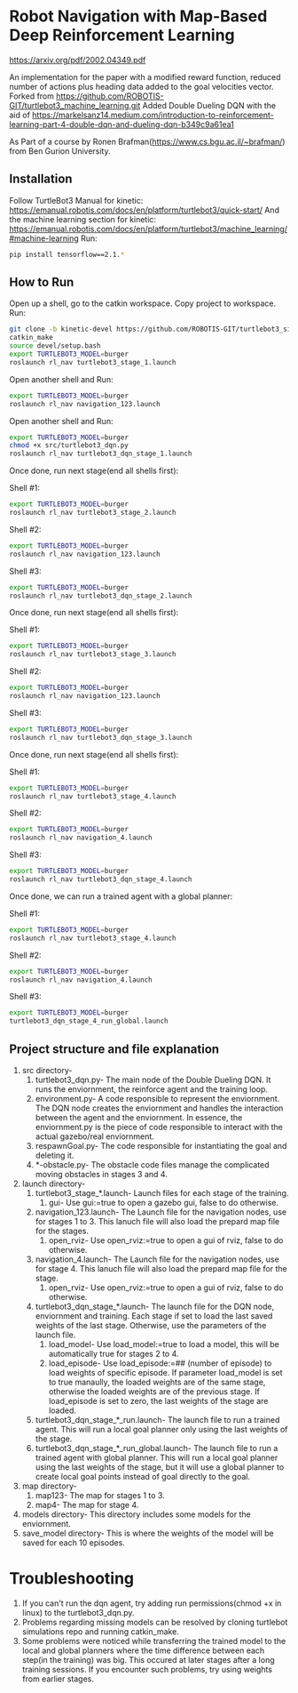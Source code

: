 # Robot Navigation with Map-Based Deep Reinforcement Learning
https://arxiv.org/pdf/2002.04349.pdf

An implementation for the paper with a modified reward function, reduced number of actions plus heading data added to the goal velocities vector.
Forked from 
https://github.com/ROBOTIS-GIT/turtlebot3_machine_learning.git
Added Double Dueling DQN with the aid of 
https://markelsanz14.medium.com/introduction-to-reinforcement-learning-part-4-double-dqn-and-dueling-dqn-b349c9a61ea1



As Part of a course by Ronen Brafman(https://www.cs.bgu.ac.il/~brafman/) from Ben Gurion University.

## Installation

Follow TurtleBot3 Manual for kinetic:
https://emanual.robotis.com/docs/en/platform/turtlebot3/quick-start/
And the machine learning section for kinetic:
https://emanual.robotis.com/docs/en/platform/turtlebot3/machine_learning/#machine-learning
Run:
```sh
pip install tensorflow==2.1.*
```
## How to Run 
Open up a shell, go to the catkin workspace. Copy project to workspace. Run:
```sh
git clone -b kinetic-devel https://github.com/ROBOTIS-GIT/turtlebot3_simulations.git
catkin_make
source devel/setup.bash
export TURTLEBOT3_MODEL=burger
roslaunch rl_nav turtlebot3_stage_1.launch
```
Open another shell and Run:
```sh
export TURTLEBOT3_MODEL=burger
roslaunch rl_nav navigation_123.launch
```
Open another shell and Run:
```sh
export TURTLEBOT3_MODEL=burger
chmod +x src/turtlebot3_dqn.py
roslaunch rl_nav turtlebot3_dqn_stage_1.launch
```
Once done, run next stage(end all shells first):

Shell #1:
```sh
export TURTLEBOT3_MODEL=burger
roslaunch rl_nav turtlebot3_stage_2.launch
```
Shell #2:
```sh
export TURTLEBOT3_MODEL=burger
roslaunch rl_nav navigation_123.launch
```
Shell #3:
```sh
export TURTLEBOT3_MODEL=burger
roslaunch rl_nav turtlebot3_dqn_stage_2.launch
```

Once done, run next stage(end all shells first):

Shell #1:
```sh
export TURTLEBOT3_MODEL=burger
roslaunch rl_nav turtlebot3_stage_3.launch
```
Shell #2:
```sh
export TURTLEBOT3_MODEL=burger
roslaunch rl_nav navigation_123.launch
```
Shell #3:
```sh
export TURTLEBOT3_MODEL=burger
roslaunch rl_nav turtlebot3_dqn_stage_3.launch
```

Once done, run next stage(end all shells first):

Shell #1:
```sh
export TURTLEBOT3_MODEL=burger
roslaunch rl_nav turtlebot3_stage_4.launch
```
Shell #2:
```sh
export TURTLEBOT3_MODEL=burger
roslaunch rl_nav navigation_4.launch
```
Shell #3:
```sh
export TURTLEBOT3_MODEL=burger
roslaunch rl_nav turtlebot3_dqn_stage_4.launch
```

Once done, we can run a trained agent with a global planner:

Shell #1:
```sh
export TURTLEBOT3_MODEL=burger
roslaunch rl_nav turtlebot3_stage_4.launch
```
Shell #2:
```sh
export TURTLEBOT3_MODEL=burger
roslaunch rl_nav navigation_4.launch
```
Shell #3:
```sh
export TURTLEBOT3_MODEL=burger
turtlebot3_dqn_stage_4_run_global.launch
```

## Project structure and file explanation

1. src directory-
    1. turtlebot3_dqn.py- The main node of the Double Dueling DQN. It runs the enviornment, the reinforce agent and the training loop.
    2. environment.py- A code responsible to represent the enviornment. The DQN node creates the enviornment and handles the interaction between the agent and the enviornment. In essence, the enviornment.py is the piece of code responsible to interact with the actual gazebo/real enviornment.
    3. respawnGoal.py- The code responsible for instantiating the goal and deleting it.
    4. *-obstacle.py- The obstacle code files manage the complicated moving obstacles in stages 3 and 4.
2. launch directory-
    1. turtlebot3_stage_*.launch- Launch files for each stage of the training. 
        1. gui- Use gui:=true to open a gazebo gui, false to do otherwise.
    2. navigation_123.launch- The Launch file for the navigation nodes, use for stages 1 to 3. This lanuch file will also load the prepard map file for the stages.
        1. open_rviz- Use open_rviz:=true to open a gui of rviz, false to do otherwise.
    3. navigation_4.launch- The Launch file for the navigation nodes, use for stage 4. This lanuch file will also load the prepard map file for the stage.
        1. open_rviz- Use open_rviz:=true to open a gui of rviz, false to do otherwise.
    4. turtlebot3_dqn_stage_*.launch- The launch file for the DQN node, enviornment and training. Each stage if set to load the last saved weights of the last stage. Otherwise, use the parameters of the launch file.
        1. load_model- Use load_model:=true to load a model, this will be automatically true for stages 2 to 4.
        2. load_episode- Use load_episode:=## (number of episode) to load weights of specific episode. If parameter load_model is set to true manaully, the loaded weights are of the same stage, otherwise the loaded weights are of the previous stage. If load_episode is set to zero, the last weights of the stage are loaded.
    5. turtlebot3_dqn_stage_*_run.launch- The launch file to run a trained agent. This will run a local goal planner only using the last weights of the stage.
    6. turtlebot3_dqn_stage_*_run_global.launch- The launch file to run a trained agent with global planner. This will run a local goal planner using the last weights of the stage, but it will use a global planner to create local goal points instead of goal directly to the goal.
3. map directory-
    1. map123- The map for stages 1 to 3.
    2. map4- The map for stage 4.
4. models directory- This directory includes some models for the enviornment.
5. save_model directory- This is where the weights of the model will be saved for each 10 episodes.

# Troubleshooting

1. If you can't run the dqn agent, try adding run permissions(chmod +x in linux) to the turtlebot3_dqn.py.
2. Problems regarding missing models can be resolved by cloning turtlebot simulations repo and running catkin_make.
3. Some problems were noticed while transferring the trained model to the local and global planners where the time difference between each step(in the training) was big. This occured at later stages after a long training sessions. If you encounter such problems, try using weights from earlier stages.

